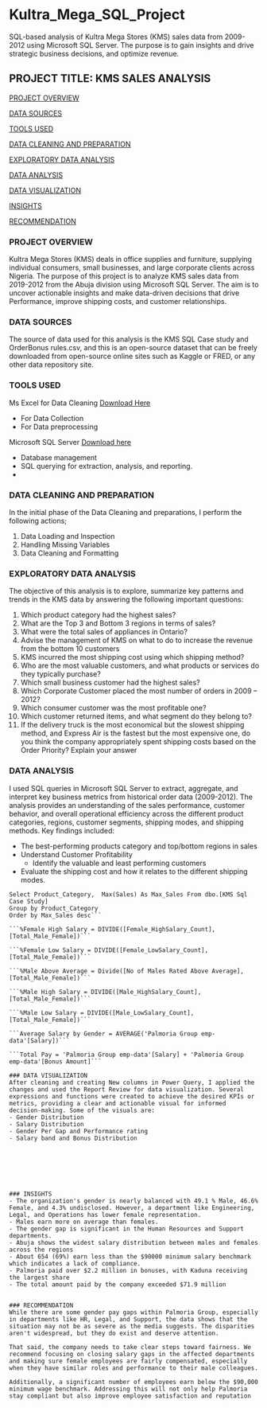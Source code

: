 # Kultra_Mega_SQL_Project
SQL-based analysis of Kultra Mega Stores (KMS) sales data from 2009-2012 using Microsoft SQL Server. The purpose is to gain insights and drive strategic business decisions, and optimize revenue.

## PROJECT TITLE: KMS SALES ANALYSIS

[PROJECT OVERVIEW](#project-overview)

[DATA SOURCES](#data-sources)

[TOOLS USED](#tools-used)

[DATA CLEANING AND PREPARATION](#data-cleaning-and-preparation)

[EXPLORATORY DATA ANALYSIS](#exploratory-data-analysis)

[DATA ANALYSIS](#data-analysis)

[DATA VISUALIZATION](#data-visualization)

[INSIGHTS](#insights)

[RECOMMENDATION](#recommendation)


### PROJECT OVERVIEW 

Kultra Mega Stores (KMS) deals in office supplies and furniture, supplying individual consumers, small businesses, and large corporate clients across Nigeria. The purpose of this project is to analyze KMS sales data from 2019-2012 from the  Abuja division using Microsoft SQL Server. The aim is to uncover actionable insights and make data-driven decisions that drive Performance, improve shipping costs, and customer relationships.

### DATA SOURCES
The source of data used for this analysis is the KMS SQL Case study and OrderBonus rules.csv, and this is an open-source dataset that can be freely downloaded from open-source online sites such as Kaggle or FRED, or any other data repository site.

### TOOLS USED
Ms Excel for Data Cleaning [Download Here](https://www.microsoft.com/en-us/microsoft-365/download-office)
 - For Data Collection
 - For Data preprocessing

Microsoft SQL Server [Download here](https://www.microsoft.com/en-us/sql-server/sql-server-downloads)
- Database management
- SQL querying for extraction, analysis, and reporting.
- 
### DATA CLEANING AND PREPARATION
In the initial phase of the Data Cleaning and preparations, I perform the following actions;
1. Data Loading and Inspection
2. Handling Missing Variables
3. Data Cleaning and Formatting


### EXPLORATORY DATA ANALYSIS
The objective of this analysis is to explore, summarize key patterns and trends in the KMS data by answering the following important questions:
1. Which product category had the highest sales?
2. What are the Top 3 and Bottom 3 regions in terms of sales?
3. What were the total sales of appliances in Ontario?
4. Advise the management of KMS on what to do to increase the revenue from the bottom 10 customers
5. KMS incurred the most shipping cost using which shipping method?
6. Who are the most valuable customers, and what products or services do they typically purchase?
7. Which small business customer had the highest sales?
8. Which Corporate Customer placed the most number of orders in 2009 – 2012?
9. Which consumer customer was the most profitable one?
10. Which customer returned items, and what segment do they belong to?
11. If the delivery truck is the most economical but the slowest shipping method, and Express Air is the fastest but the most expensive one, do you think the company appropriately spent shipping costs based on the Order Priority? Explain your answer




### DATA ANALYSIS
I used SQL queries in Microsoft SQL Server to extract, aggregate, and interpret key business metrics from historical order data (2009-2012). The analysis provides an understanding of the sales performance, customer behavior, and overall operational efficiency across the different product categories, regions, customer segments, shipping modes, and shipping methods.
Key findings included: 
- The best-performing products category and top/bottom regions in sales
- Understand Customer Profitability
     - Identify the valuable and least performing customers
- Evaluate the shipping cost and how it relates to the different shipping modes.

```1. Which Product category had the highest Sales
Select Product_Category,  Max(Sales) As Max_Sales From dbo.[KMS Sql Case Study]
Group by Product_Category
Order by Max_Sales desc```

```%Female High Salary = DIVIDE([Female_HighSalary_Count],[Total_Male_Female])```

```%Female Low Salary = DIVIDE([Female_LowSalary_Count],[Total_Male_Female])```

```%Male Above Average = Divide([No of Males Rated Above Average],[Total_Male_Female])```

```%Male High Salary = DIVIDE([Male_HighSalary_Count],[Total_Male_Female])```

```%Male Low Salary = DIVIDE([Male_LowSalary_Count],[Total_Male_Female])```

```Average Salary by Gender = AVERAGE('Palmoria Group emp-data'[Salary])```

```Total Pay = 'Palmoria Group emp-data'[Salary] + 'Palmoria Group emp-data'[Bonus Amount]```

### DATA VISUALIZATION
After cleaning and creating New columns in Power Query, I applied the changes and used the Report Review for data visualization. Several expressions and functions were created to achieve the desired KPIs or metrics, providing a clear and actionable visual for informed decision-making. Some of the visuals are:
- Gender Distribution
- Salary Distribution
- Gender Per Gap and Performance rating
- Salary band and Bonus Distribution







### INSIGHTS
- The organization's gender is nearly balanced with 49.1 % Male, 46.6% Female, and 4.3% undisclosed. However, a department like Engineering, Legal, and Operations has lower female representation.
- Males earn more on average than females.
- The gender gap is significant in the Human Resources and Support departments.
- Abuja shows the widest salary distribution between males and females across the regions
- About 654 (69%) earn less than the $90000 minimum salary benchmark which indicates a lack of compliance.
- Palmoria paid over $2.2 million in bonuses, with Kaduna receiving the largest share
- The total amount paid by the company exceeded $71.9 million


### RECOMMENDATION
While there are some gender pay gaps within Palmoria Group, especially in departments like HR, Legal, and Support, the data shows that the situation may not be as severe as the media suggests. The disparities aren't widespread, but they do exist and deserve attention.

That said, the company needs to take clear steps toward fairness. We recommend focusing on closing salary gaps in the affected departments and making sure female employees are fairly compensated, especially when they have similar roles and performance to their male colleagues.

Additionally, a significant number of employees earn below the $90,000 minimum wage benchmark. Addressing this will not only help Palmoria stay compliant but also improve employee satisfaction and reputation
